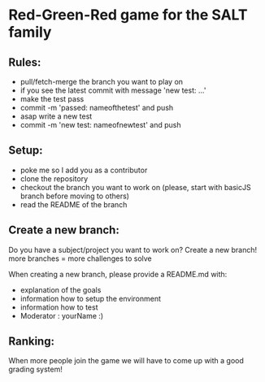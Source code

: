 # Red-Green-Red game for the SALT family

## Rules:
 - pull/fetch-merge the branch you want to play on
 - if you see the latest commit with message 'new test: ...'
 - make the test pass
 - commit -m 'passed: nameofthetest' and push
 - asap write a new test
 - commit -m 'new test: nameofnewtest' and push
 
## Setup:
 - poke me so I add you as a contributor
 - clone the repository
 - checkout the branch you want to work on (please, start with basicJS branch before moving to others)
 - read the README of the branch

## Create a new branch:
 Do you have a subject/project you want to work on? Create a new branch! 
 more branches = more challenges to solve
 
 When creating a new branch, please provide a README.md with:
  - explanation of the goals
  - information how to setup the environment 
  - information how to test
  - Moderator : yourName :)
  
 ## Ranking:
 When more people join the game we will have to come up with a good grading system!
